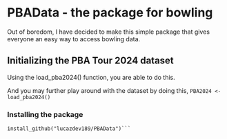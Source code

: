 # PBAData - the package for bowling
Out of boredom, I have decided to make this simple package that gives everyone an easy way to access bowling data.

## Initializing the PBA Tour 2024 dataset
Using the load_pba2024() function, you are able to do this.

And you may further play around with the dataset by doing this,
```PBA2024 <- load_pba2024()```

### Installing the package
```library(devtools)
install_github("lucazdev189/PBAData")```
